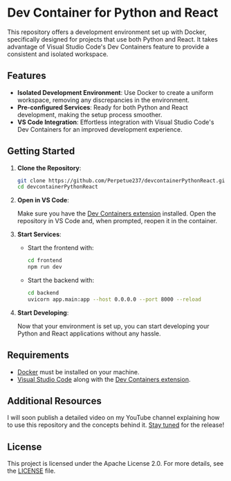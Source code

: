 # Dev Container for Python and React

This repository offers a development environment set up with Docker, specifically designed for projects that use both Python and React. It takes advantage of Visual Studio Code's Dev Containers feature to provide a consistent and isolated workspace.

## Features

- **Isolated Development Environment**: Use Docker to create a uniform workspace, removing any discrepancies in the environment.
- **Pre-configured Services**: Ready for both Python and React development, making the setup process smoother.
- **VS Code Integration**: Effortless integration with Visual Studio Code's Dev Containers for an improved development experience.

## Getting Started

1. **Clone the Repository**:

   ```bash
   git clone https://github.com/Perpetue237/devcontainerPythonReact.git
   cd devcontainerPythonReact
   ```

2. **Open in VS Code**:

   Make sure you have the [Dev Containers extension](https://marketplace.visualstudio.com/items?itemName=ms-vscode-remote.remote-containers) installed. Open the repository in VS Code and, when prompted, reopen it in the container.

3. **Start Services**:

   - Start the frontend with:
     ```bash
     cd frontend
     npm run dev
     ```
   - Start the backend with:
     ```bash
     cd backend
     uvicorn app.main:app --host 0.0.0.0 --port 8000 --reload
     ```

4. **Start Developing**:

   Now that your environment is set up, you can start developing your Python and React applications without any hassle.

## Requirements

- [Docker](https://www.docker.com/get-started) must be installed on your machine.
- [Visual Studio Code](https://code.visualstudio.com/) along with the [Dev Containers extension](https://marketplace.visualstudio.com/items?itemName=ms-vscode-remote.remote-containers).

## Additional Resources
I will soon publish a detailed video on my YouTube channel explaining how to use this repository and the concepts behind it. [Stay tuned](https://www.youtube.com/channel/UCc12pd-7Kyg73mU4cbW-mzg?sub_confirmation=1) for the release!
## License

This project is licensed under the Apache License 2.0. For more details, see the [LICENSE](LICENSE) file.
